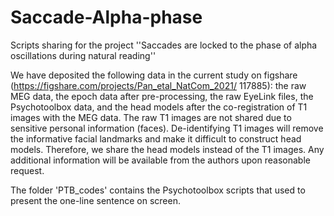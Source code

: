 # Saccade-Alpha-phase
Scripts sharing for the project ''Saccades are locked to the phase of alpha oscillations during natural reading''

We have deposited the following data in the current study on figshare (https://figshare.com/projects/Pan_etal_NatCom_2021/ 117885): the raw MEG data, the epoch data after pre-processing, the raw EyeLink files, the Psychotoolbox data, and the head models after the co-registration of T1 images with the MEG data. The raw T1 images are not shared due to sensitive personal information (faces). De-identifying T1 images will remove the informative facial landmarks and make it difficult to construct head models. Therefore, we share the head models instead of the T1 images. Any additional information will be available from the authors upon reasonable request. 

The folder 'PTB_codes' contains the Psychotoolbox scripts that used to present the one-line sentence on screen.
